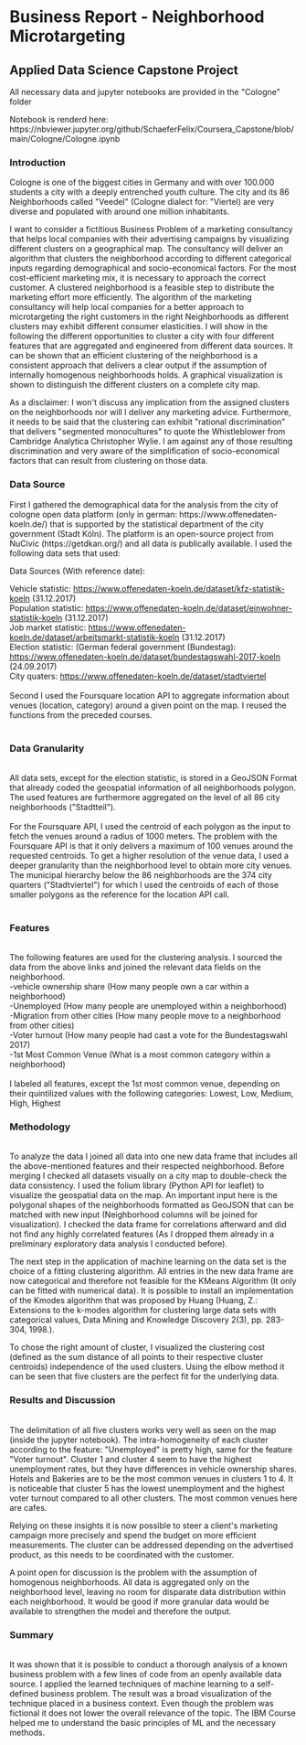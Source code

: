 # Business Report - Neighborhood Microtargeting

## Applied Data Science Capstone Project

<p>All necessary data and jupyter notebooks are provided in the "Cologne" folder </p>
<p> Notebook is renderd here: https://nbviewer.jupyter.org/github/SchaeferFelix/Coursera_Capstone/blob/main/Cologne/Cologne.ipynb </p>

### Introduction

<p>Cologne is one of the biggest cities in Germany and with over 100.000 students a city with a deeply entrenched youth culture. The city and its 86 Neighborhoods called "Veedel" (Cologne dialect for: "Viertel) are very diverse and populated with around one million inhabitants. </p>

<p>I want to consider a fictitious Business Problem of a marketing consultancy that helps local companies with their advertising campaigns by visualizing different clusters on a geographical map. The consultancy will deliver an algorithm that clusters the neighborhood according to different categorical inputs regarding demographical and socio-economical factors. For the most cost-efficient marketing mix, it is necessary to approach the correct customer. A clustered neighborhood is a feasible step to distribute the marketing effort more efficiently. The algorithm of the marketing consultancy will help local companies for a better approach to microtargeting the right customers in the right Neighborhoods as different clusters may exhibit different consumer elasticities. I will show in the following the different opportunities to cluster a city with four different features that are aggregated and engineered from different data sources. It can be shown that an efficient clustering of the neighborhood is a consistent approach that delivers a clear output if the assumption of internally homogenous neighborhoods holds. A graphical visualization is shown to distinguish the different clusters on a complete city map.
</p>
<p>As a disclaimer: I won't discuss any implication from the assigned clusters on the neighborhoods nor will I deliver any marketing advice. Furthermore, it needs to be said that the clustering can exhibit "rational discrimination" that delivers "segmented monocultures" to quote the Whistleblower from Cambridge Analytica Christopher Wylie. I am against any of those resulting discrimination and very aware of the simplification of socio-economical factors that can result from clustering on those data.
</p>

### Data Source

<p>First I gathered the demographical data for the analysis from the city of cologne open data platform  (only in german: https://www.offenedaten-koeln.de/) that is supported by the statistical department of the city government (Stadt Köln). The platform is an open-source project from NuCivic (https://getdkan.org/) and all data is publically available. I used the following data sets that used:
</p>
<p>Data Sources (With reference date): </p>

Vehicle statistic: https://www.offenedaten-koeln.de/dataset/kfz-statistik-koeln (31.12.2017) <br/>
Population statistic: https://www.offenedaten-koeln.de/dataset/einwohner-statistik-koeln (31.12.2017) <br/>
Job market statistic: https://www.offenedaten-koeln.de/dataset/arbeitsmarkt-statistik-koeln (31.12.2017) <br/>
Election statistic: (German federal government (Bundestag): https://www.offenedaten-koeln.de/dataset/bundestagswahl-2017-koeln (24.09.2017) <br/>
City quaters: https://www.offenedaten-koeln.de/dataset/stadtviertel <br/>
<br/>
Second I used the Foursquare location API to aggregate information about venues (location, category) around a given point on the map. I reused the functions from the preceded courses.<br/>
<br/>
### Data Granularity
<br/>
All data sets, except for the election statistic, is stored in a GeoJSON Format that already coded the geospatial information of all neighborhoods polygon. The used features are furthermore aggregated on the level of all 86 city neighborhoods ("Stadtteil").<br/>
<br/>
For the Foursquare API, I used the centroid of each polygon as the input to fetch the venues around a radius of 1000 meters. The problem with the Foursquare API is that it only delivers a maximum of 100 venues around the requested centroids. To get a higher resolution of the venue data, I used a deeper granularity than the neighborhood level to obtain more city venues. The municipal hierarchy below the 86 neighborhoods are the 374 city quarters ("Stadtviertel") for which I used the centroids of each of those smaller polygons as the reference for the location API call.<br/>
<br/>

### Features
<br/>
The following features are used for the clustering analysis. I sourced the data from the above links and joined the relevant data fields on the neighborhood.
<br/>
-vehicle ownership share (How many people own a car within a neighborhood)<br/>
-Unemployed (How many people are unemployed within a neighborhood)<br/>
-Migration from other cities (How many people move to a neighborhood from other cities)<br/>
-Voter turnout (How many people had cast a vote for the Bundestagswahl 2017)<br/>
-1st Most Common Venue (What is a most common category within a neighborhood)<br/>
<br/>
I labeled all features, except the 1st most common venue, depending on their quintilized values with the following categories: Lowest, Low, Medium, High, Highest

### Methodology
<br/>
To analyze the data I joined all data into one new data frame that includes all the above-mentioned features and their respected neighborhood. Before merging I checked all datasets visually on a city map to double-check the data consistency. I used the folium library (Python API for leaflet) to visualize the geospatial data on the map. An important input here is the polygonal shapes of the neighborhoods formatted as GeoJSON that can be matched with new input (Neighborhood columns will be joined for visualization). I checked the data frame for correlations afterward and did not find any highly correlated features (As I dropped them already in a preliminary exploratory data analysis I conducted before).

The next step in the application of machine learning on the data set is the choice of a fitting clustering algorithm. All entries in the new data frame are now categorical and therefore not feasible for the KMeans Algorithm (It only can be fitted with numerical data). It is possible to install an implementation of the Kmodes algorithm that was proposed by Huang (Huang, Z.: Extensions to the k-modes algorithm for clustering large data sets with categorical values, Data Mining and Knowledge Discovery 2(3), pp. 283-304, 1998.).

To chose the right amount of cluster, I visualized the clustering cost (defined as the sum distance of all points to their respective cluster centroids) independence of the used clusters. Using the elbow method it can be seen that five clusters are the perfect fit for the underlying data.

### Results and Discussion
<br/>
The delimitation of all five clusters works very well as seen on the map (inside the jupyter notebook).    The intra-homogeneity of each cluster according to the feature: "Unemployed" is pretty high, same for the feature "Voter turnout". Cluster 1 and cluster 4 seem to have the highest unemployment rates, but they have differences in vehicle ownership shares. Hotels and Bakeries are to be the most common venues in clusters 1 to 4. It is noticeable that cluster 5 has the lowest unemployment and the highest voter turnout compared to all other clusters. The most common venues here are cafes.

Relying on these insights it is now possible to steer a client's marketing campaign more precisely and spend the budget on more efficient measurements. The cluster can be addressed depending on the advertised product, as this needs to be coordinated with the customer. 

A point open for discussion is the problem with the assumption of homogenous neighborhoods. All data is aggregated only on the neighborhood level, leaving no room for disparate data distribution within each neighborhood. It would be good if more granular data would be available to strengthen the model and therefore the output. 

### Summary
<br/>
It was shown that it is possible to conduct a thorough analysis of a known business problem with a few lines of code from an openly available data source. I applied the learned techniques of machine learning to a self-defined business problem. The result was a broad visualization of the technique placed in a business context. Even though the problem was fictional it does not lower the overall relevance of the topic. The IBM Course helped me to understand the basic principles of ML and the necessary methods. 
